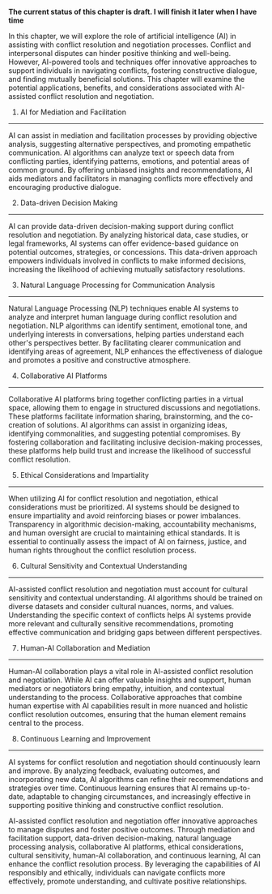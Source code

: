 **The current status of this chapter is draft. I will finish it later when I have time**

In this chapter, we will explore the role of artificial intelligence (AI) in assisting with conflict resolution and negotiation processes. Conflict and interpersonal disputes can hinder positive thinking and well-being. However, AI-powered tools and techniques offer innovative approaches to support individuals in navigating conflicts, fostering constructive dialogue, and finding mutually beneficial solutions. This chapter will examine the potential applications, benefits, and considerations associated with AI-assisted conflict resolution and negotiation.

1. AI for Mediation and Facilitation
------------------------------------

AI can assist in mediation and facilitation processes by providing objective analysis, suggesting alternative perspectives, and promoting empathetic communication. AI algorithms can analyze text or speech data from conflicting parties, identifying patterns, emotions, and potential areas of common ground. By offering unbiased insights and recommendations, AI aids mediators and facilitators in managing conflicts more effectively and encouraging productive dialogue.

2. Data-driven Decision Making
------------------------------

AI can provide data-driven decision-making support during conflict resolution and negotiation. By analyzing historical data, case studies, or legal frameworks, AI systems can offer evidence-based guidance on potential outcomes, strategies, or concessions. This data-driven approach empowers individuals involved in conflicts to make informed decisions, increasing the likelihood of achieving mutually satisfactory resolutions.

3. Natural Language Processing for Communication Analysis
---------------------------------------------------------

Natural Language Processing (NLP) techniques enable AI systems to analyze and interpret human language during conflict resolution and negotiation. NLP algorithms can identify sentiment, emotional tone, and underlying interests in conversations, helping parties understand each other's perspectives better. By facilitating clearer communication and identifying areas of agreement, NLP enhances the effectiveness of dialogue and promotes a positive and constructive atmosphere.

4. Collaborative AI Platforms
-----------------------------

Collaborative AI platforms bring together conflicting parties in a virtual space, allowing them to engage in structured discussions and negotiations. These platforms facilitate information sharing, brainstorming, and the co-creation of solutions. AI algorithms can assist in organizing ideas, identifying commonalities, and suggesting potential compromises. By fostering collaboration and facilitating inclusive decision-making processes, these platforms help build trust and increase the likelihood of successful conflict resolution.

5. Ethical Considerations and Impartiality
------------------------------------------

When utilizing AI for conflict resolution and negotiation, ethical considerations must be prioritized. AI systems should be designed to ensure impartiality and avoid reinforcing biases or power imbalances. Transparency in algorithmic decision-making, accountability mechanisms, and human oversight are crucial to maintaining ethical standards. It is essential to continually assess the impact of AI on fairness, justice, and human rights throughout the conflict resolution process.

6. Cultural Sensitivity and Contextual Understanding
----------------------------------------------------

AI-assisted conflict resolution and negotiation must account for cultural sensitivity and contextual understanding. AI algorithms should be trained on diverse datasets and consider cultural nuances, norms, and values. Understanding the specific context of conflicts helps AI systems provide more relevant and culturally sensitive recommendations, promoting effective communication and bridging gaps between different perspectives.

7. Human-AI Collaboration and Mediation
---------------------------------------

Human-AI collaboration plays a vital role in AI-assisted conflict resolution and negotiation. While AI can offer valuable insights and support, human mediators or negotiators bring empathy, intuition, and contextual understanding to the process. Collaborative approaches that combine human expertise with AI capabilities result in more nuanced and holistic conflict resolution outcomes, ensuring that the human element remains central to the process.

8. Continuous Learning and Improvement
--------------------------------------

AI systems for conflict resolution and negotiation should continuously learn and improve. By analyzing feedback, evaluating outcomes, and incorporating new data, AI algorithms can refine their recommendations and strategies over time. Continuous learning ensures that AI remains up-to-date, adaptable to changing circumstances, and increasingly effective in supporting positive thinking and constructive conflict resolution.

AI-assisted conflict resolution and negotiation offer innovative approaches to manage disputes and foster positive outcomes. Through mediation and facilitation support, data-driven decision-making, natural language processing analysis, collaborative AI platforms, ethical considerations, cultural sensitivity, human-AI collaboration, and continuous learning, AI can enhance the conflict resolution process. By leveraging the capabilities of AI responsibly and ethically, individuals can navigate conflicts more effectively, promote understanding, and cultivate positive relationships.
